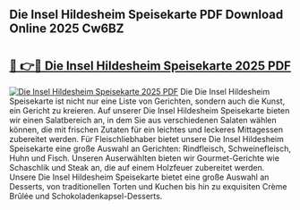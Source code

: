 ## Die Insel Hildesheim Speisekarte PDF Download Online 2025 Cw6BZ

# <h2><a href="http://gc84yug.nevu.top/?p=Die+Insel+Hildesheim+Speisekarte">🔗 👉🔴 Die Insel Hildesheim Speisekarte 2025 PDF</a></h2>

[![Die Insel Hildesheim Speisekarte 2025 PDF](https://i.imgur.com/dBaPXMq.png)](http://gc84yug.nevu.top/?p=Die+Insel+Hildesheim+Speisekarte)
Die Die Insel Hildesheim Speisekarte ist nicht nur eine Liste von Gerichten, sondern auch die Kunst, ein Gericht zu kreieren. Auf unserer Die Insel Hildesheim Speisekarte bieten wir einen Salatbereich an, in dem Sie aus verschiedenen Salaten wählen können, die mit frischen Zutaten für ein leichtes und leckeres Mittagessen zubereitet werden. Für Fleischliebhaber bietet unsere Die Insel Hildesheim Speisekarte eine große Auswahl an Gerichten: Rindfleisch, Schweinefleisch, Huhn und Fisch. Unseren Auserwählten bieten wir Gourmet-Gerichte wie Schaschlik und Steak an, die auf einem Holzfeuer zubereitet werden. Unsere Die Insel Hildesheim Speisekarte bietet eine große Auswahl an Desserts, von traditionellen Torten und Kuchen bis hin zu exquisiten Crème Brûlée und Schokoladenkapsel-Desserts.
